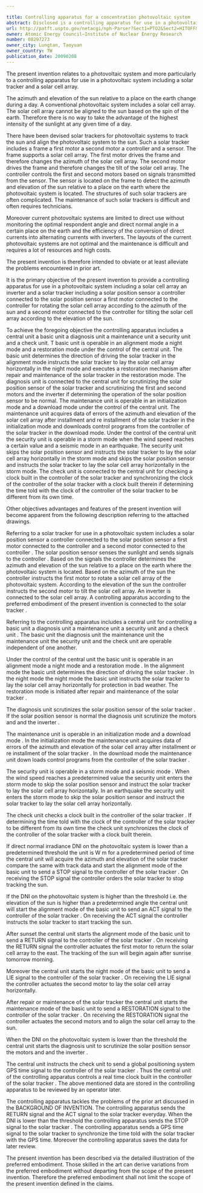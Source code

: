```yaml
---

title: Controlling apparatus for a concentration photovoltaic system
abstract: Disclosed is a controlling apparatus for use in a photovoltaic system. The photovoltaic system includes a solar cell array, an inverter and a solar tracker. The solar tracker includes a solar position sensor, a controller connected to the solar position sensor, a first motor connected to the controller for rotating the solar cell array according to the azimuth of the sun and a second motor connected to the controller for tilting the solar cell array according to the elevation of the sun. The controlling apparatus includes a central unit, a basic unit, a diagnosis unit, a maintenance unit, a security unit and a check unit.
url: http://patft.uspto.gov/netacgi/nph-Parser?Sect1=PTO2&Sect2=HITOFF&p=1&u=%2Fnetahtml%2FPTO%2Fsearch-adv.htm&r=1&f=G&l=50&d=PALL&S1=08297273&OS=08297273&RS=08297273
owner: Atomic Energy Council—Institute of Nuclear Energy Research
number: 08297273
owner_city: Lungtan, Taoyuan
owner_country: TW
publication_date: 20090208
---
```

The present invention relates to a photovoltaic system and more particularly to a controlling apparatus for use in a photovoltaic system including a solar tracker and a solar cell array.

The azimuth and elevation of the sun relative to a place on the earth change during a day. A conventional photovoltaic system includes a solar cell array. The solar cell array cannot be aligned to the sun based on the spin of the earth. Therefore there is no way to take the advantage of the highest intensity of the sunlight at any given time of a day.

There have been devised solar trackers for photovoltaic systems to track the sun and align the photovoltaic system to the sun. Such a solar tracker includes a frame a first motor a second motor a controller and a sensor. The frame supports a solar cell array. The first motor drives the frame and therefore changes the azimuth of the solar cell array. The second motor drives the frame and therefore changes the tilt of the solar cell array. The controller controls the first and second motors based on signals transmitted from the sensor. The sensor is located on the frame to detect the azimuth and elevation of the sun relative to a place on the earth where the photovoltaic system is located. The structures of such solar trackers are often complicated. The maintenance of such solar trackers is difficult and often requires technicians.

Moreover current photovoltaic systems are limited to direct use without monitoring the optimal respondent angle and direct normal angle in a certain place on the earth and the efficiency of the conversion of direct currents into alternating currents with inverters. The layouts of the current photovoltaic systems are not optimal and the maintenance is difficult and requires a lot of resources and high costs.

The present invention is therefore intended to obviate or at least alleviate the problems encountered in prior art.

It is the primary objective of the present invention to provide a controlling apparatus for use in a photovoltaic system including a solar cell array an inverter and a solar tracker including a solar position sensor a controller connected to the solar position sensor a first motor connected to the controller for rotating the solar cell array according to the azimuth of the sun and a second motor connected to the controller for tilting the solar cell array according to the elevation of the sun.

To achieve the foregoing objective the controlling apparatus includes a central unit a basic unit a diagnosis unit a maintenance unit a security unit and a check unit. T basic unit is operable in an alignment mode a night mode and a restoration mode under the control of the central unit. The basic unit determines the direction of driving the solar tracker in the alignment mode instructs the solar tracker to lay the solar cell array horizontally in the night mode and executes a restoration mechanism after repair and maintenance of the solar tracker in the restoration mode. The diagnosis unit is connected to the central unit for scrutinizing the solar position sensor of the solar tracker and scrutinizing the first and second motors and the inverter if determining the operation of the solar position sensor to be normal. The maintenance unit is operable in an initialization mode and a download mode under the control of the central unit. The maintenance unit acquires data of errors of the azimuth and elevation of the solar cell array after installment and re installment of the solar tracker in the initialization mode and downloads control programs from the controller of the solar tracker in the download mode. Under the control of the central unit the security unit is operable in a storm mode when the wind speed reaches a certain value and a seismic mode in an earthquake. The security unit skips the solar position sensor and instructs the solar tracker to lay the solar cell array horizontally in the storm mode and skips the solar position sensor and instructs the solar tracker to lay the solar cell array horizontally in the storm mode. The check unit is connected to the central unit for checking a clock built in the controller of the solar tracker and synchronizing the clock of the controller of the solar tracker with a clock built therein if determining the time told with the clock of the controller of the solar tracker to be different from its own time.

Other objectives advantages and features of the present invention will become apparent from the following description referring to the attached drawings.

Referring to a solar tracker for use in a photovoltaic system includes a solar position sensor a controller connected to the solar position sensor a first motor connected to the controller and a second motor connected to the controller . The solar position sensor senses the sunlight and sends signals to the controller . Based on the signals the controller determines the azimuth and elevation of the sun relative to a place on the earth where the photovoltaic system is located. Based on the azimuth of the sun the controller instructs the first motor to rotate a solar cell array of the photovoltaic system. According to the elevation of the sun the controller instructs the second motor to tilt the solar cell array. An inverter is connected to the solar cell array. A controlling apparatus according to the preferred embodiment of the present invention is connected to the solar tracker .

Referring to the controlling apparatus includes a central unit for controlling a basic unit a diagnosis unit a maintenance unit a security unit and a check unit . The basic unit the diagnosis unit the maintenance unit the maintenance unit the security unit and the check unit are operable independent of one another.

Under the control of the central unit the basic unit is operable in an alignment mode a night mode and a restoration mode . In the alignment mode the basic unit determines the direction of driving the solar tracker . In the night mode the night mode the basic unit instructs the solar tracker to lay the solar cell array horizontally for protection in bad weather. The restoration mode is initiated after repair and maintenance of the solar tracker .

The diagnosis unit scrutinizes the solar position sensor of the solar tracker . If the solar position sensor is normal the diagnosis unit scrutinize the motors and and the inverter .

The maintenance unit is operable in an initialization mode and a download mode . In the initialization mode the maintenance unit acquires data of errors of the azimuth and elevation of the solar cell array after installment or re installment of the solar tracker . In the download mode the maintenance unit down loads control programs from the controller of the solar tracker .

The security unit is operable in a storm mode and a seismic mode . When the wind speed reaches a predetermined value the security unit enters the storm mode to skip the solar position sensor and instruct the solar tracker to lay the solar cell array horizontally. In an earthquake the security unit enters the storm mode to skip the solar position sensor and instruct the solar tracker to lay the solar cell array horizontally.

The check unit checks a clock built in the controller of the solar tracker . If determining the time told with the clock of the controller of the solar tracker to be different from its own time the check unit synchronizes the clock of the controller of the solar tracker with a clock built therein.

If direct normal irradiance DNI on the photovoltaic system is lower than a predetermined threshold the unit is W m for a predetermined period of time the central unit will acquire the azimuth and elevation of the solar tracker compare the same with track data and start the alignment mode of the basic unit to send a STOP signal to the controller of the solar tracker . On receiving the STOP signal the controller orders the solar tracker to stop tracking the sun.

If the DNI on the photovoltaic system is higher than the threshold i.e. the elevation of the sun is higher than a predetermined angle the central unit will start the alignment mode of the basic unit to send an ACT signal to the controller of the solar tracker . On receiving the ACT signal the controller instructs the solar tracker to start tracking the sun.

After sunset the central unit starts the alignment mode of the basic unit to send a RETURN signal to the controller of the solar tracker . On receiving the RETURN signal the controller actuates the first motor to return the solar cell array to the east. The tracking of the sun will begin again after sunrise tomorrow morning.

Moreover the central unit starts the night mode of the basic unit to send a LIE signal to the controller of the solar tracker . On receiving the LIE signal the controller actuates the second motor to lay the solar cell array horizontally.

After repair or maintenance of the solar tracker the central unit starts the maintenance mode of the basic unit to send a RESTORATION signal to the controller of the solar tracker . On receiving the RESTORATION signal the controller actuates the second motors and to align the solar cell array to the sun.

When the DNI on the photovoltaic system is lower than the threshold the central unit starts the diagnosis unit to scrutinize the solar position sensor the motors and and the inverter .

The central unit instructs the check unit to send a global positioning system GPS time signal to the controller of the solar tracker . Thus the central unit of the controlling apparatus controls a real time clock built in the controller of the solar tracker . The above mentioned data are stored in the controlling apparatus to be reviewed by an operator later.

The controlling apparatus tackles the problems of the prior art discussed in the BACKGROUND OF INVENTION. The controlling apparatus sends the RETURN signal and the ACT signal to the solar tracker everyday. When the DNI is lower than the threshold the controlling apparatus sends the STOP signal to the solar tracker . The controlling apparatus sends a GPS time signal to the solar tracker to synchronize the time told with the solar tracker with the GPS time. Moreover the controlling apparatus saves the data for later review.

The present invention has been described via the detailed illustration of the preferred embodiment. Those skilled in the art can derive variations from the preferred embodiment without departing from the scope of the present invention. Therefore the preferred embodiment shall not limit the scope of the present invention defined in the claims.

